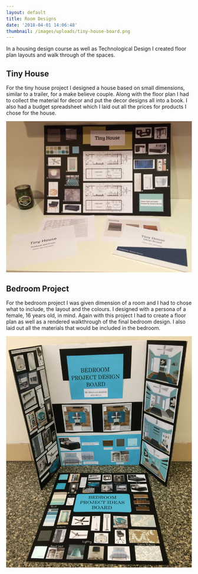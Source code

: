 ```yaml
---
layout: default
title: Room Designs
date: '2018-04-01 14:06:48'
thumbnail: /images/uploads/tiny-house-board.png
---
```

In a housing design course as well as Technological Design I created floor plan layouts and walk through of the spaces. 

<h2> Tiny House</h2>

For the tiny house project I designed a house based on small dimensions, similar to a trailer, for a make believe couple. Along with the floor plan I had to collect the material for decor and put the decor designs all into a book. I also had a budget spreadsheet which I laid out all the prices for products I chose for the house.

![Tiny House Project](/images/uploads/tiny-house.png)

<h2> Bedroom Project</h2>

For the bedroom project I was given dimension of a room and I had to chose what to include, the layout and the colours. I designed with a persona of a female, 16 years old, in mind. Again with this project I had to create a floor plan as well as a rendered walkthrough of the final bedroom design. I also laid out all the materials that would be included in the bedroom.

![Bedroom Project Board](/images/uploads/bedroom-project.png)
